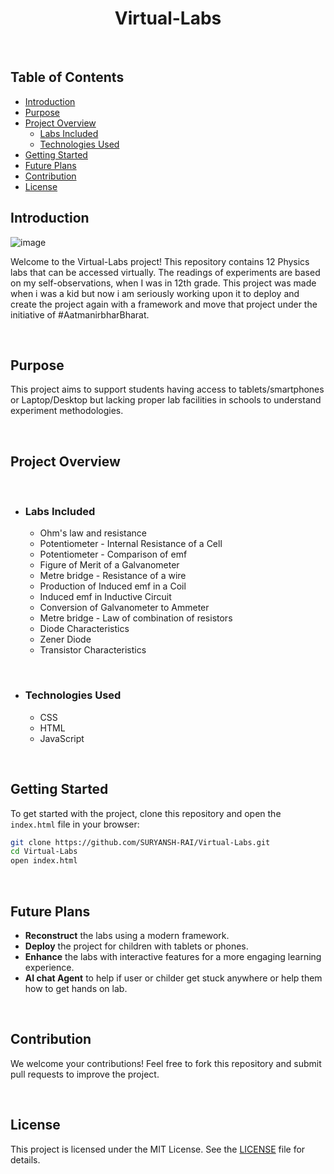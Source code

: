 <h1> 
<div align='center'>  Virtual-Labs </div>
</h1>

<br>

## Table of Contents
- [Introduction](#introduction)
- [Purpose](#purpose)
- [Project Overview](#project-overview)
  - [Labs Included](#labs-included)
  - [Technologies Used](#technologies-used)
- [Getting Started](#getting-started)
- [Future Plans](#future-plans)
- [Contribution](#contribution)
- [License](#license)

## Introduction

![image](https://github.com/user-attachments/assets/ae82735f-351c-4757-aea5-87a9eb8749ee)

Welcome to the Virtual-Labs project! This repository contains 12 Physics labs that can be accessed virtually. The readings of experiments are based on my self-observations, when I was in 12th grade.
This project was made when i was a kid but now i am seriously working upon it to deploy and create the project again with a framework and move that project under the initiative of #AatmanirbharBharat.

<br> 

## Purpose

This project aims to support students having access to tablets/smartphones or Laptop/Desktop but lacking proper lab facilities in schools to understand experiment methodologies.

<br>

## Project Overview

<br> 

+ ### Labs Included
  - Ohm's law and resistance
  - Potentiometer - Internal Resistance of a Cell
  - Potentiometer - Comparison of emf
  - Figure of Merit of a Galvanometer
  - Metre bridge - Resistance of a wire
  - Production of Induced emf in a Coil
  - Induced emf in Inductive Circuit
  - Conversion of Galvanometer to Ammeter
  - Metre bridge - Law of combination of resistors
  - Diode Characteristics
  - Zener Diode
  - Transistor Characteristics

<br>

+ ### Technologies Used
  - CSS
  - HTML
  - JavaScript

<br>

## Getting Started

To get started with the project, clone this repository and open the `index.html` file in your browser:

```bash
git clone https://github.com/SURYANSH-RAI/Virtual-Labs.git
cd Virtual-Labs
open index.html
```

<br>

## Future Plans
- **Reconstruct** the labs using a modern framework.
- **Deploy** the project for children with tablets or phones.
- **Enhance** the labs with interactive features for a more engaging learning experience.
- **AI chat Agent** to help if user or childer get stuck anywhere or help them how to get hands on lab.

<br>

## Contribution
We welcome your contributions! Feel free to fork this repository and submit pull requests to improve the project.

<br>

## License
This project is licensed under the MIT License. See the [LICENSE](LICENSE) file for details.
